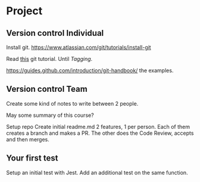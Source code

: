 # Project

## Version control Individual

Install git. https://www.atlassian.com/git/tutorials/install-git

Read [this](http://rogerdudler.github.io/git-guide/) git tutorial. Until *Tagging*.

https://guides.github.com/introduction/git-handbook/ the examples.

## Version control Team

Create some kind of notes to write between 2 people.

May some summary of this course?

Setup repo
Create initial readme.md
2 features, 1 per person. Each of them creates a branch and makes a PR. The other does the Code Review, accepts and then merges.

## Your first test

Setup an initial test with Jest.
Add an additional test on the same function.